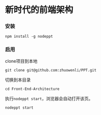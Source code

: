 # 新时代的前端架构

### 安装

    npm install -g nodeppt

### 启用

clone项目到本地

    git clone git@github.com:zhuowenli/PPT.git

切换到本目录

    cd Front-End-Architecture

执行`nodeppt start`，浏览器会自动打开该页。

    nodeppt start

